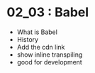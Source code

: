 02_03 : Babel
=========

* What is Babel
* History
* Add the cdn link 
* show inline transpiling 
* good for development